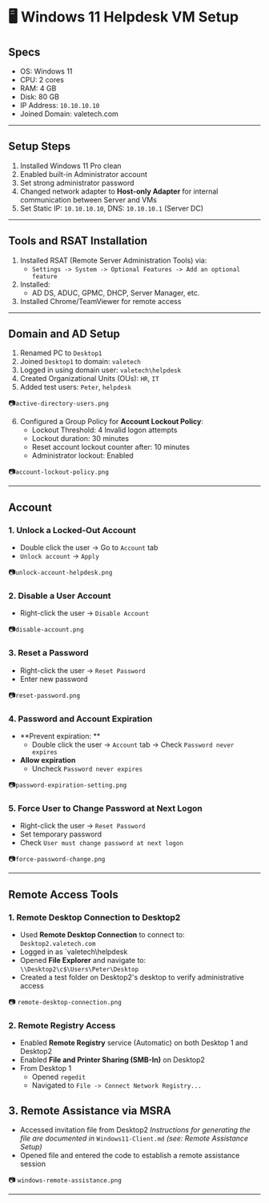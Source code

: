 # 🖥️ Windows 11 Helpdesk VM Setup

## Specs
- OS: Windows 11
- CPU: 2 cores
- RAM: 4 GB
- Disk: 80 GB
- IP Address: `10.10.10.10` 
- Joined Domain: valetech.com

---
## Setup Steps
1. Installed Windows 11 Pro clean
2. Enabled built-in Administrator account
3. Set strong administrator password
4. Changed network adapter to **Host-only Adapter** for internal communication between Server and VMs
5. Set Static IP: `10.10.10.10`, DNS: `10.10.10.1` (Server DC)

--- 
## Tools and RSAT Installation
1. Installed RSAT (Remote Server Administration Tools) via: 
	- `Settings -> System -> Optional Features -> Add an optional feature`
2. Installed: 
	- AD DS, ADUC, GPMC, DHCP, Server Manager, etc.
3. Installed Chrome/TeamViewer for remote access

--- 
## Domain and AD Setup
1. Renamed PC to `Desktop1`
2. Joined `Desktop1` to domain: `valetech`
3. Logged in using domain user: `valetech\helpdesk`
4. Created Organizational Units (OUs): `HR`, `IT`
5. Added test users: `Peter`, `helpdesk` 

📷`active-directory-users.png`

6. Configured a Group Policy for **Account Lockout Policy**:
	- Lockout Threshold: 4 Invalid logon attempts
	- Lockout duration: 30 minutes
	- Reset account lockout counter after: 10 minutes
	- Administrator lockout: Enabled

📷`account-lockout-policy.png `

--- 
## Account
### 1. Unlock a Locked-Out Account
- Double click the user -> Go to `Account` tab
- `Unlock account` -> `Apply`

📷`unlock-account-helpdesk.png `

### 2. Disable a User Account 
- Right-click the user -> `Disable Account`

📷`disable-account.png `

### 3. Reset a Password 
- Right-click the user -> `Reset Password`
- Enter new password

📷`reset-password.png `

### 4. Password and Account Expiration
- **Prevent expiration: **
	- Double click the user ->  `Account` tab -> Check `Password never expires`
- **Allow expiration**
	- Uncheck `Password never expires`

📷`password-expiration-setting.png`

### 5. Force User to Change Password at Next Logon
- Right-click the user -> `Reset Password` 
- Set temporary password
- Check `User must change password at next logon`

📷`force-password-change.png`

--- 
## Remote Access Tools
### 1. Remote Desktop Connection to Desktop2
- Used **Remote Desktop Connection** to connect to:  
  `Desktop2.valetech.com`
- Logged in as `valetech\helpdesk
- Opened **File Explorer** and navigate to: 
	`\\Desktop2\c$\Users\Peter\Desktop`
- Created a test folder on Desktop2's desktop to verify administrative access  

📷 `remote-desktop-connection.png`

### 2. Remote Registry Access 
- Enabled **Remote Registry** service (Automatic) on both Desktop 1 and Desktop2
- Enabled **File and Printer Sharing (SMB-In)** on Desktop2
- From Desktop 1 
	- Opened `regedit`
	- Navigated to `File -> Connect Network Registry...`

## 3. Remote Assistance via MSRA
- Accessed invitation file from Desktop2 
	*Instructions for generating the file are documented in* `Windows11-Client.md` *(see: Remote Assistance Setup)*
- Opened file and entered the code to establish a remote assistance session

📷 `windows-remote-assistance.png`

--- 